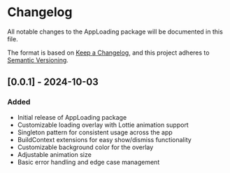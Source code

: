 # Changelog

All notable changes to the AppLoading package will be documented in this file.

The format is based on [Keep a Changelog](https://keepachangelog.com/en/1.0.0/),
and this project adheres to [Semantic Versioning](https://semver.org/spec/v2.0.0.html).

## [0.0.1] - 2024-10-03

### Added
- Initial release of AppLoading package
- Customizable loading overlay with Lottie animation support
- Singleton pattern for consistent usage across the app
- BuildContext extensions for easy show/dismiss functionality
- Customizable background color for the overlay
- Adjustable animation size
- Basic error handling and edge case management